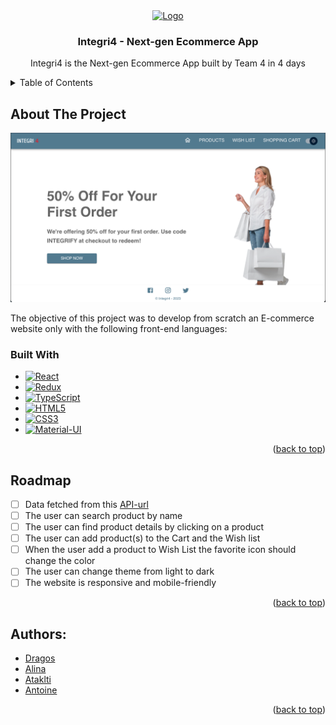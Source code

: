 <!-- PROJECT LOGO -->
<div align="center">
    <a href="https://www.freepnglogos.com/pics/shopping-cart" title="Image from freepnglogos.com">
    <img src="https://www.freepnglogos.com/uploads/shopping-cart-png/shopping-cart-svg-png-icon-download-28.png" width="80" height="80" alt="Logo"/>
    </a>

<h3 align="center">Integri4 - Next-gen Ecommerce App</h3>
  <p align="center">
    Integri4 is the Next-gen Ecommerce App built by Team 4 in 4 days
    <br />
  </p>
</div>


<!-- TABLE OF CONTENTS -->
<details>
  <summary>Table of Contents</summary>
  <ol>
    <li>
      <a href="#about-the-project">About The Project</a>
      <ul>
        <li><a href="#built-with">Built With</a></li>
      </ul>
    </li>
    <li><a href="#roadmap">Roadmap</a></li>
    <li><a href="#authors">Authors</a></li>
  </ol>
</details>



<!-- ABOUT THE PROJECT -->
## About The Project
![Screenshot](src/assets/Integri4.png)

The objective of this project was to develop from scratch an E-commerce website only with the following front-end languages:

### Built With

* [![React][React.js]][React-url]
* [![Redux][Redux]][Redux-url]
* [![TypeScript][TypeScript]][TypeScript-url]
* [![HTML5][HTML5]][HTML5-url]
* [![CSS3][CSS3]][CSS3-url]
* [![Material-UI][Material-UI]][Material-UI-url]

<p align="right">(<a href="#readme-top">back to top</a>)</p>

<!-- ROADMAP -->
## Roadmap

- [ ] Data fetched from this [API-url]
- [ ] The user can search product by name
- [ ] The user can find product details by clicking on a product
- [ ] The user can add product(s) to the Cart and the Wish list
- [ ] When the user add a product to Wish List the favorite icon should change the color
- [ ] The user can change theme from light to dark
- [ ] The website is responsive and mobile-friendly

<p align="right">(<a href="#readme-top">back to top</a>)</p>

<!-- AUTHORS -->
## Authors:
* [Dragos]
* [Alina]
* [Ataklti]
* [Antoine]

<p align="right">(<a href="#readme-top">back to top</a>)</p>


<!-- MARKDOWN LINKS & IMAGES -->
<!-- https://www.markdownguide.org/basic-syntax/#reference-style-links -->
[React.js]: https://img.shields.io/badge/React-20232A?style=for-the-badge&logo=react&logoColor=61DAFB
[React-url]: https://reactjs.org/
[Redux]: https://img.shields.io/badge/Redux-593D88?style=for-the-badge&logo=redux&logoColor=white
[Redux-url]: https://redux-toolkit.js.org/
[TypeScript]: https://img.shields.io/badge/TypeScript-007ACC?style=for-the-badge&logo=typescript&logoColor=white
[TypeScript-url]: https://www.typescriptlang.org/
[HTML5]: https://img.shields.io/badge/HTML5-E34F26?style=for-the-badge&logo=html5&logoColor=white
[HTML5-url]: https://html.spec.whatwg.org/multipage/
[CSS3]: https://img.shields.io/badge/CSS3-1572B6?style=for-the-badge&logo=css3&logoColor=white
[CSS3-url]: https://www.w3.org/Style/CSS/Overview.en.html
[Material-UI]: https://img.shields.io/badge/Material--UI-0081CB?style=for-the-badge&logo=material-ui&logoColor=white
[Material-UI-url]: https://mui.com/
[API-url]: https://fakestoreapi.com/products
[Dragos]: https://github.com/hellodrvgos
[Alina]: https://github.com/AlinaCGM
[Ataklti]: https://github.com/B324W17
[Antoine]: https://github.com/Ant1ne

